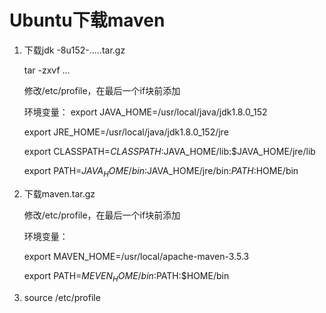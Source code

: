 # Ubuntu下载maven

1. 下载jdk -8u152-.....tar.gz

   tar -zxvf ...

   修改/etc/profile，在最后一个if块前添加

   环境变量：
   export JAVA_HOME=/usr/local/java/jdk1.8.0_152

   export JRE_HOME=/usr/local/java/jdk1.8.0_152/jre

   export CLASSPATH=$CLASSPATH:$JAVA_HOME/lib:$JAVA_HOME/jre/lib

   export PATH=$JAVA_HOME/bin:$JAVA_HOME/jre/bin:$PATH:$HOME/bin

2. 下载maven.tar.gz

   修改/etc/profile，在最后一个if块前添加

   环境变量：

   export MAVEN_HOME=/usr/local/apache-maven-3.5.3

   export PATH=$MEVEN_HOME/bin:$PATH:$HOME/bin

3. source /etc/profile



